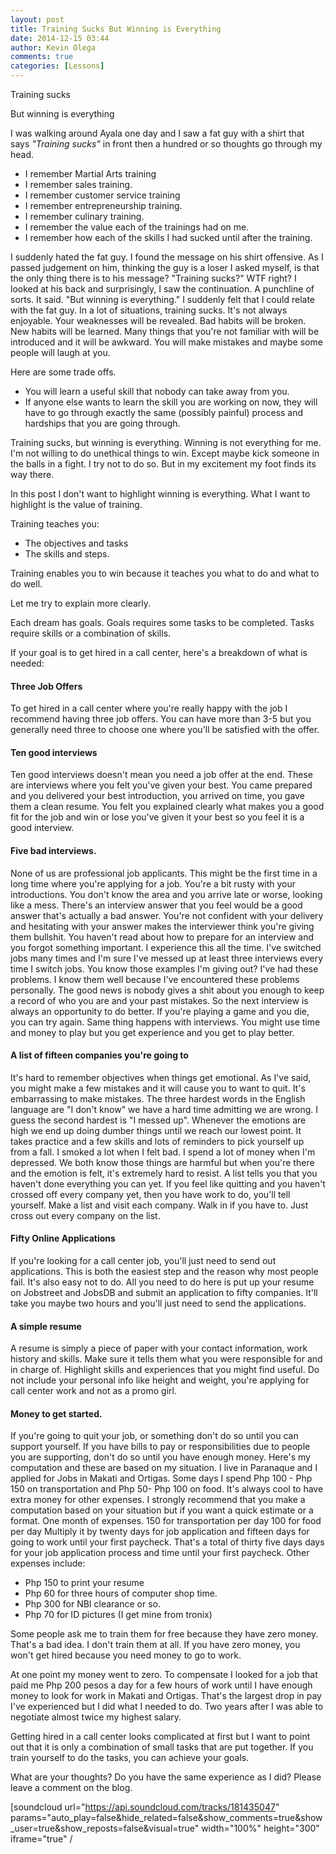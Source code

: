 ```yaml
---
layout: post
title: Training Sucks But Winning is Everything
date: 2014-12-15 03:44
author: Kevin Olega
comments: true
categories: [Lessons]
---
```

Training sucks

But winning is everything

I was walking around Ayala one day and I saw a fat guy with a shirt that says <em>"Training sucks"</em> in front then a hundred or so thoughts go through my head.
- I remember Martial Arts training
- I remember sales training.
- I remember customer service training
- I remember entrepreneurship training.
- I remember culinary training.
- I remember the value each of the trainings had on me.
- I remember how each of the skills I had sucked until after the training.

I suddenly hated the fat guy. I found the message on his shirt offensive. As I passed judgement on him, thinking the guy is a loser I asked myself, is that the only thing there is to his message? "Training sucks?" WTF right? I looked at his back and surprisingly, I saw the continuation. A punchline of sorts. It said. "But winning is everything." I suddenly felt that I could relate with the fat guy. In a lot of situations, training sucks. It's not always enjoyable. Your weaknesses will be revealed. Bad habits will be broken. New habits will be learned. Many things that you're not familiar with will be introduced and it will be awkward. You will make mistakes and maybe some people will laugh at you.

Here are some trade offs.
- You will learn a useful skill that nobody can take away from you.
- If anyone else wants to learn the skill you are working on now, they will have to go through exactly the same (possibly painful) process and hardships that you are going through.

Training sucks, but winning is everything. Winning is not everything for me. I'm not willing to do unethical things to win. Except maybe kick someone in the balls in a fight. I try not to do so. But in my excitement my foot finds its way there.

In this post I don't want to highlight winning is everything. What I want to highlight is the value of training.

Training teaches you:
- The objectives and tasks
- The skills and steps.

Training enables you to win because it teaches you what to do and what to do well.

Let me try to explain more clearly.

Each dream has goals. Goals requires some tasks to be completed. Tasks require skills or a combination of skills.

If your goal is to get hired in a call center, here's a breakdown of what is needed:

#### Three Job Offers

To get hired in a call center where you're really happy with the job I recommend having three job offers. You can have more than 3-5 but you generally need three to choose one where you'll be satisfied with the offer.

#### Ten good interviews

Ten good interviews doesn't mean you need a job offer at the end. These are interviews where you felt you've given your best. You came prepared and you delivered your best introduction, you arrived on time, you gave them a clean resume. You felt you explained clearly what makes you a good fit for the job and win or lose you've given it your best so you feel it is a good interview.

#### Five bad interviews.

None of us are professional job applicants. This might be the first time in a long time where you're applying for a job. You're a bit rusty with your introductions. You don't know the area and you arrive late or worse, looking like a mess. There's an interview answer that you feel would be a good answer that's actually a bad answer. You're not confident with your delivery and hesitating with your answer makes the interviewer think you're giving them bullshit. You haven't read about how to prepare for an interview and you forgot something important. I experience this all the time. I've switched jobs many times and I'm sure I've messed up at least three interviews every time I switch jobs. You know those examples I'm giving out? I've had these problems. I know them well because I've encountered these problems personally. The good news is nobody gives a shit about you enough to keep a record of who you are and your past mistakes. So the next interview is always an opportunity to do better. If you're playing a game and you die, you can try again. Same thing happens with interviews. You might use time and money to play but you get experience and you get to play better.

#### A list of fifteen companies you're going to

It's hard to remember objectives when things get emotional. As I've said, you might make a few mistakes and it will cause you to want to quit. It's embarrassing to make mistakes. The three hardest words in the English language are "I don't know" we have a hard time admitting we are wrong. I guess the second hardest is "I messed up". Whenever the emotions are high we end up doing dumber things until we reach our lowest point. It takes practice and a few skills and lots of reminders to pick yourself up from a fall. I smoked a lot when I felt bad. I spend a lot of money when I'm depressed. We both know those things are harmful but when you're there and the emotion is felt, it's extremely hard to resist. A list tells you that you haven't done everything you can yet. If you feel like quitting and you haven't crossed off every company yet, then you have work to do, you'll tell yourself. Make a list and visit each company. Walk in if you have to. Just cross out every company on the list.

#### Fifty Online Applications

If you're looking for a call center job, you'll just need to send out applications. This is both the easiest step and the reason why most people fail. It's also easy not to do. All you need to do here is put up your resume on Jobstreet and JobsDB and submit an application to fifty companies. It'll take you maybe two hours and you'll just need to send the applications.

#### A simple resume

A resume is simply a piece of paper with your contact information, work history and skills. Make sure it tells them what you were responsible for and in charge of. Highlight skills and experiences that you might find useful. Do not include your personal info like height and weight, you're applying for call center work and not as a promo girl.

#### Money to get started.

If you're going to quit your job, or something don't do so until you can support yourself. If you have bills to pay or responsibilities due to people you are supporting, don't do so until you have enough money. Here's my computation and these are based on my situation. I live in Paranaque and I applied for Jobs in Makati and Ortigas. Some days I spend Php 100 - Php 150 on transportation and Php 50- Php 100 on food. It's always cool to have extra money for other expenses. I strongly recommend that you make a computation based on your situation but if you want a quick estimate or a format.
One month of expenses.
150 for transportation per day
100 for food per day
Multiply it by twenty days for job application and fifteen days for going to work until your first paycheck. That's a total of thirty five days days for your job application process and time until your first paycheck.
Other expenses include:
- Php 150 to print your resume
- Php 60 for three hours of computer shop time.
- Php 300 for NBI clearance or so.
- Php 70 for ID pictures (I get mine from tronix)

Some people ask me to train them for free because they have zero money. That's a bad idea. I don't train them at all. If you have zero money, you won't get hired because you need money to go to work.

At one point my money went to zero. To compensate I looked for a job that paid me Php 200 pesos a day for a few hours of work until I have enough money to look for work in Makati and Ortigas. That's the largest drop in pay I've experienced but I did what I needed to do. Two years after I was able to negotiate almost twice my highest salary.

Getting hired in a call center looks complicated at first but I want to point out that it is only a combination of small tasks that are put together. If you train yourself to do the tasks, you can achieve your goals.

What are your thoughts? Do you have the same experience as I did? Please leave a comment on the blog.

[soundcloud url="https://api.soundcloud.com/tracks/181435047" params="auto_play=false&amp;hide_related=false&amp;show_comments=true&amp;show_user=true&amp;show_reposts=false&amp;visual=true" width="100%" height="300" iframe="true" /
